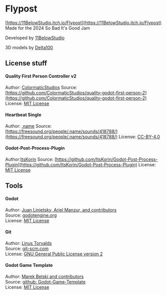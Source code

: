 
# Flypost
[https://11BelowStudio.itch.io/Flypost](https://11BelowStudio.itch.io/Flypost)
Made for the 2024 So Bad It's Good Jam

Developed by [11BelowStudio](https://11BelowStudio.itch.io)

3D models by [Delta100](https://itch.io/profile/delta100)

## License stuff

#### Quality First Person Controller v2
Author: [ColormaticStudios](https://github.com/ColormaticStudios)
Source:[https://github.com/ColormaticStudios/quality-godot-first-person-2](https://github.com/ColormaticStudios/quality-godot-first-person-2)
License: [MIT License](https://github.com/ColormaticStudios/quality-godot-first-person-2/blob/main/LICENSE)

#### Heartbeat Single
Author: [.name](https://freesound.org/people/.name)
Source: [https://freesound.org/people/.name/sounds/418788/](https://freesound.org/people/.name/sounds/418788/)
License: [CC-BY-4.0](https://creativecommons.org/licenses/by/4.0/)

#### Godot-Post-Process-Plugin
Author:[ItsKorin](https://github.com/ItsKorin)
Source: [https://github.com/ItsKorin/Godot-Post-Process-Plugin](https://github.com/ItsKorin/Godot-Post-Process-Plugin)
License: [MIT License](https://github.com/ItsKorin/Godot-Post-Process-Plugin/blob/main/LICENSE)

## Tools
#### Godot
Author: [Juan Linietsky, Ariel Manzur, and contributors](https://godotengine.org/contact)  
Source: [godotengine.org](https://godotengine.org/)  
License: [MIT License](https://github.com/godotengine/godot/blob/master/LICENSE.txt) 

#### Git
Author: [Linus Torvalds](https://github.com/torvalds)  
Source: [git-scm.com](https://git-scm.com/downloads)  
License: [GNU General Public License version 2](https://opensource.org/licenses/GPL-2.0)

#### Godot Game Template
Author: [Marek Belski and contributors](https://github.com/Maaack/Godot-Game-Template/graphs/contributors)  
Source: [github: Godot-Game-Template](https://github.com/Maaack/Godot-Game-Template)  
License: [MIT License](LICENSE.txt)  
